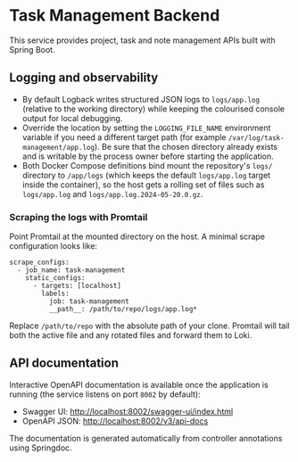 # Task Management Backend

This service provides project, task and note management APIs built with Spring Boot.

## Logging and observability

- By default Logback writes structured JSON logs to `logs/app.log` (relative to the working directory) while keeping the colourised console output for local debugging.
- Override the location by setting the `LOGGING_FILE_NAME` environment variable if you need a different target path (for example `/var/log/task-management/app.log`). Be sure that the chosen directory already exists and is writable by the process owner before starting the application.
- Both Docker Compose definitions bind mount the repository's `logs/` directory to `/app/logs` (which keeps the default `logs/app.log` target inside the container), so the host gets a rolling set of files such as `logs/app.log` and `logs/app.log.2024-05-20.0.gz`.

### Scraping the logs with Promtail

Point Promtail at the mounted directory on the host. A minimal scrape configuration looks like:

```
scrape_configs:
  - job_name: task-management
    static_configs:
      - targets: [localhost]
        labels:
          job: task-management
          __path__: /path/to/repo/logs/app.log*
```

Replace `/path/to/repo` with the absolute path of your clone. Promtail will tail both the active file and any rotated files and forward them to Loki.

## API documentation

Interactive OpenAPI documentation is available once the application is running (the service listens on port `8002` by default):

- Swagger UI: [http://localhost:8002/swagger-ui/index.html](http://localhost:8002/swagger-ui/index.html)
- OpenAPI JSON: [http://localhost:8002/v3/api-docs](http://localhost:8002/v3/api-docs)

The documentation is generated automatically from controller annotations using Springdoc.